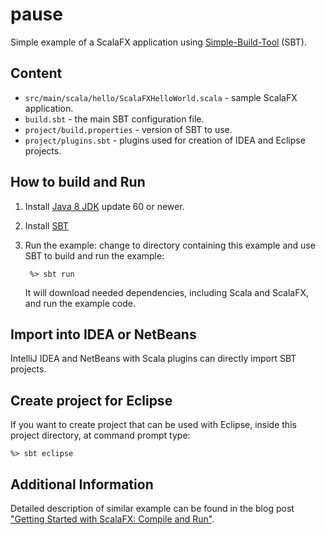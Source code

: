 pause
===================

Simple example of a ScalaFX application using [Simple-Build-Tool](http://www.scala-sbt.org/) (SBT).

Content
-------

* `src/main/scala/hello/ScalaFXHelloWorld.scala` - sample ScalaFX application.
* `build.sbt` - the main SBT configuration file.
* `project/build.properties` - version of SBT to use.
* `project/plugins.sbt` - plugins used for creation of IDEA and Eclipse projects.



How to build and Run
--------------------

1. Install [Java 8 JDK](http://www.oracle.com/technetwork/java/javase/downloads/index.html) update 60 or newer.

2. Install [SBT](http://www.scala-sbt.org/)

3. Run the example: change to directory containing this example and use SBT to
   build and run the example:

   ```
    %> sbt run
   ```

   It will download needed dependencies, including Scala and ScalaFX, and run 
   the example code. 


Import into IDEA or NetBeans
----------------------------

IntelliJ IDEA and NetBeans with Scala plugins can directly import SBT projects. 


Create project for Eclipse
-------------------------

If you want to create project that can be used with Eclipse, inside
this project directory, at command prompt type:

    %> sbt eclipse


Additional Information
----------------------

Detailed description of similar example can be found in the blog post
["Getting Started with ScalaFX: Compile and Run"](http://codingonthestaircase.wordpress.com/2013/05/17/getting-started-with-scalafx-compile-and-run-2/).

